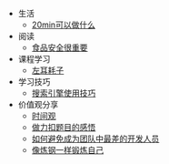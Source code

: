 * 生活
  * [20min可以做什么](/md/life/thinking/二十分钟可以做什么.md)
* 阅读
  * [食品安全很重要](/md/life/reading/食品安全.md)
* 课程学习
  * [左耳耗子](/md/life/course/左耳耗子.md)
* 学习技巧
  * [搜索引擎使用技巧](/md/life/sthElse/搜索引擎使用技巧.md)
* 价值观分享
  * [时间观](/md/life/values/时间观.md)
  * [做力扣题目的感悟](/md/life/values/做力扣题目的感悟.md)
  * [如何避免成为团队中最差的开发人员](/md/life/values/如何避免成为团队中最差的开发人员.md)
  * [像炼钢一样锻炼自己](/md/life/values/像炼钢一样锻炼自己.md)
